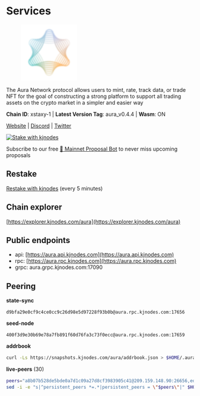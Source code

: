 # Services

<figure><img src="https://raw.githubusercontent.com/kj89/cosmos-images/main/logos/aura.png" width="150" alt=""><figcaption></figcaption></figure>

The Aura Network protocol allows users to mint, rate, track data,  or trade NFT for the goal of constructing a strong platform to  support all trading assets on the crypto market in a simpler and easier way

**Chain ID**: xstaxy-1 | **Latest Version Tag**: aura_v0.4.4 | **Wasm**: ON

[Website](https://aura.network) | [Discord](https://discord.gg/hpvF5QcWRf) | [Twitter](https://twitter.com/AuraNetworkHQ)

[![Stake with kjnodes](https://i.ibb.co/cr44Q8j/button-stake-with-kjnodes.png)](https://restake.app/aura/auravaloper17q4k3j6kcslrcuxtj9mxdcgez7kw7jdma8ykjs)

Subscribe to our free [🤖 Mainnet Proposal Bot](https://t.me/kjnodes_proposal_bot) to never miss upcoming proposals

## Restake

[Restake with kjnodes](https://restake.app/aura/auravaloper17q4k3j6kcslrcuxtj9mxdcgez7kw7jdma8ykjs) (every 5 minutes)
## Chain explorer
[https://explorer.kjnodes.com/aura](https://explorer.kjnodes.com/aura)

## Public endpoints

* api: [https://aura.api.kjnodes.com](https://aura.api.kjnodes.com)
* rpc: [https://aura.rpc.kjnodes.com](https://aura.rpc.kjnodes.com)
* grpc: aura.grpc.kjnodes.com:17090

## Peering

**state-sync**

```text
d9bfa29e0cf9c4ce0cc9c26d98e5d97228f93b0b@aura.rpc.kjnodes.com:17656
```

**seed-node**

```text
400f3d9e30b69e78a7fb891f60d76fa3c73f0ecc@aura.rpc.kjnodes.com:17659
```

**addrbook**
```bash
curl -Ls https://snapshots.kjnodes.com/aura/addrbook.json > $HOME/.aura/config/addrbook.json
```

**live-peers** (30)
```bash
peers="a8b07b528de5bde0a7d1c09a27d8cf3983905c41@209.159.148.90:26656,ed68064620cebd196f56335bf801144efa9fb5ef@185.22.232.82:26656,1584b3aa3969def4a9f70555b3b442d334053e94@148.113.159.22:10156,670c0c23a1196e706e058133fbbb156f7f33b352@5.9.95.147:26656,d9bfa29e0cf9c4ce0cc9c26d98e5d97228f93b0b@65.109.88.38:17656,e46238ddcf2113b70f59b417994c375e2d67e265@71.236.119.108:40656,a859027129ee2524b57c43b9ecbe3bcc4d120efb@195.3.222.183:26656,a19b89ebbf7331f435b8ef100ce501d2377922ea@209.126.116.182:26656,3e7ef25f1c9829351936884618659167400eb0f1@142.132.149.171:26656,7885a9e940b45b9a2183488ca3a901b043b6ed67@144.76.40.53:21756,b6a0d0d030f35ffffcfe92e72ea13933c1adbe62@116.202.174.253:21656,0599779759ed60e12ed39a94cd02d303ba10d591@95.214.52.174:36656,0179528068da0dfaf61005cf5aa28793ca42b129@85.25.74.163:26656,3e05f2b0fdd750511dbff9d3f6a47d3bc3d4b1f0@141.95.204.81:61456,ed15ae05f17dd4e672eec0a96c38364d063b68dc@65.108.6.45:60756,dce07d176e5ba4cfdc7b806eb80eabab162a09d0@45.76.213.229:26656,c9c0b28dcf2db5f0e7b756986d3326d62ba47e78@144.126.147.58:26656,d2ea7c421c8bb552b84eba4c7924f9e78d3a79ae@176.9.158.219:41256,34d759895c5a451488db34c686e74cb954d86723@65.108.135.212:26656,10b4cb9cbd7d3dae1aacc97355c1269ce5e36c57@93.190.141.68:21056,edbd221ceecf4e0234fb60d617a025c6b0e56bf0@178.250.154.15:36656,b91ee5c72905bc49beed2720bb882c923c68fbc9@80.92.206.66:26656,5ce29d0d9ef1230eab07444dd73745d68a832d6f@65.109.106.172:40656,a60a9f3400cb978b313ad5a47d59f6c518ef2a04@3.135.201.61:26656,71bb73be4f030e47b813350ee32076ee43c67c27@134.209.111.108:26656,ebc272824924ea1a27ea3183dd0b9ba713494f83@95.214.52.139:26966,fa474fe8f7159c9699fb39acb2925702f0474502@141.95.157.139:10156,a58b4dec687b60ba05cf9a3e4cd1181b09c0661f@65.109.93.152:34656,57406c041d38af3bac9acdcb2b4bdc90dc7a8852@88.99.164.158:26656,aec1624fad0adf47f9b4f7300dcb8bd4d63567f1@57.128.20.163:21756"
sed -i -e "s|^persistent_peers *=.*|persistent_peers = \"$peers\"|" $HOME/.aura/config/config.toml
```

